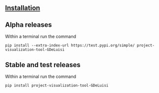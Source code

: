 ## [Installation](#get-started)

## Alpha releases
Within a terminal run the command 
```
pip install --extra-index-url https://test.pypi.org/simple/ project-visualization-tool-GDeLuisi
```  

## Stable and test releases
Within a terminal run the command 
```
pip install project-visualization-tool-GDeLuisi
```


